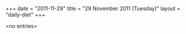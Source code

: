 +++
date = "2011-11-29"
title = "29 November 2011 (Tuesday)"
layout = "daily-diet"
+++


\<no entries\>
